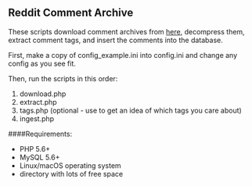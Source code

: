 Reddit Comment Archive
---
These scripts download comment archives from [here](http://files.pushshift.io/reddit/comments/), decompress them, 
extract comment tags, and insert the comments into the database.

First, make a copy of config_example.ini into config.ini and change any config as you see fit.

Then, run the scripts in this order:
1. download.php
2. extract.php
3. tags.php (optional - use to get an idea of which tags you care about)
4. ingest.php

####Requirements:
* PHP 5.6+
* MySQL 5.6+
* Linux/macOS operating system
* directory with lots of free space
